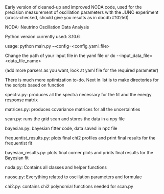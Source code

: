 Early version of cleaned-up and improved NODA code, used for the precision measurement of oscillation parameters with the JUNO experiment (cross-checked, should give you results as in docdb #10250)

NODA- Neutrino Oscillation Data Analysis

Python version currently used: 3.10.6

usage: python main.py --config=<config_yaml_file> 

Change the path of your input file in the yaml file or do --input_data_file=<data_file_name>

(add more parsers as you want, look at yaml file for the required parameter)

There is much more optimization to-do. Next in list is to make directories for the scripts based on function

spectra.py: produces all the spectra necessary for the fit and the energy response matrix

matrices.py: produces covariance matrices for all the uncertainties

scan.py: runs the grid scan and stores the data in a npy file

bayesian.py: bayesian fitter code, data saved in npz file

frequentist_results.py: plots final chi2 profiles and print final results for the frequentist fit

bayesian_results.py: plots final corner plots and prints final results for the Bayesian fit

noda.py: Contains all classes and helper functions

nuosc.py: Everything related to oscillation parameters and formulae

chi2.py: contains chi2 polynomial functions needed for scan.py
